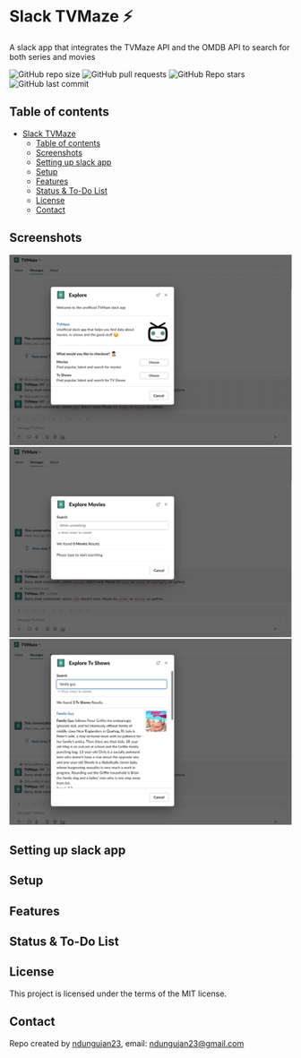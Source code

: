 # Slack TVMaze :zap:

A slack app that integrates the TVMaze API and the OMDB API to search for both series and movies

![GitHub repo size](https://img.shields.io/github/repo-size/ndungujan23/slack-tmdb?style=plastic)
![GitHub pull requests](https://img.shields.io/github/issues-pr/ndungujan23/slack-tmdb?style=plastic)
![GitHub Repo stars](https://img.shields.io/github/stars/ndungujan23/slack-tmdb?style=plastic)
![GitHub last commit](https://img.shields.io/github/last-commit/ndungujan23/slack-tmdb?style=plastic)

## Table of contents

* [Slack TVMaze](#slack-tvmaze)
    * [Table of contents](#table-of-contents)
    * [Screenshots](#screenshots)
    * [Setting up slack app](#setting-up-slack-app)
    * [Setup](#setup)
    * [Features](#features)
    * [Status & To-Do List](#status--to-do-list)
    * [License](#license)
    * [Contact](#contact)

## Screenshots

![Example screenshot](./docs/img/1.png)
![Example screenshot](./docs/img/2.png)
![Example screenshot](./docs/img/3.png)

## Setting up slack app


## Setup


## Features


## Status & To-Do List


## License
This project is licensed under the terms of the MIT license.

## Contact
Repo created by [ndungujan23](https://github.com/ndungujan23), email: ndungujan23@gmail.com